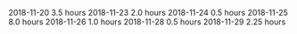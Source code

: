 2018-11-20  3.5 hours
2018-11-23  2.0 hours
2018-11-24  0.5 hours
2018-11-25  8.0 hours
2018-11-26  1.0 hours
2018-11-28  0.5 hours
2018-11-29  2.25 hours

